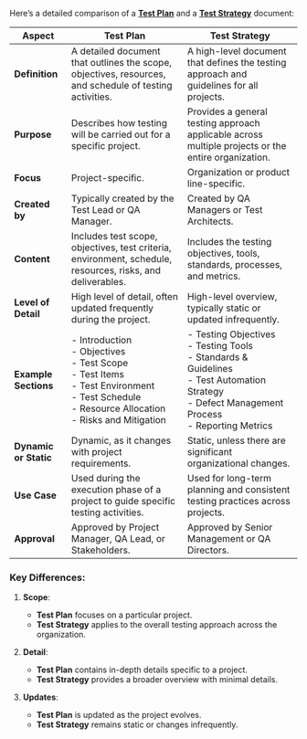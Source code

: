 Here’s a detailed comparison of a **[Test Plan](TEST_PLAN.MD)** and a **[Test Strategy](TEST_STRATEGY.MD)** document:

| **Aspect**             | **Test Plan**                               | **Test Strategy**                             |
|------------------------|---------------------------------------------|-----------------------------------------------|
| **Definition**          | A detailed document that outlines the scope, objectives, resources, and schedule of testing activities. | A high-level document that defines the testing approach and guidelines for all projects. |
| **Purpose**             | Describes how testing will be carried out for a specific project. | Provides a general testing approach applicable across multiple projects or the entire organization. |
| **Focus**               | Project-specific.                          | Organization or product line-specific.        |
| **Created by**          | Typically created by the Test Lead or QA Manager. | Created by QA Managers or Test Architects.    |
| **Content**             | Includes test scope, objectives, test criteria, environment, schedule, resources, risks, and deliverables. | Includes the testing objectives, tools, standards, processes, and metrics. |
| **Level of Detail**     | High level of detail, often updated frequently during the project. | High-level overview, typically static or updated infrequently. |
| **Example Sections**    | - Introduction<br> - Objectives<br> - Test Scope<br> - Test Items<br> - Test Environment<br> - Test Schedule<br> - Resource Allocation<br> - Risks and Mitigation | - Testing Objectives<br> - Testing Tools<br> - Standards & Guidelines<br> - Test Automation Strategy<br> - Defect Management Process<br> - Reporting Metrics |
| **Dynamic or Static**   | Dynamic, as it changes with project requirements. | Static, unless there are significant organizational changes. |
| **Use Case**            | Used during the execution phase of a project to guide specific testing activities. | Used for long-term planning and consistent testing practices across projects. |
| **Approval**            | Approved by Project Manager, QA Lead, or Stakeholders. | Approved by Senior Management or QA Directors. |

### Key Differences:
1. **Scope**:
    - **Test Plan** focuses on a particular project.
    - **Test Strategy** applies to the overall testing approach across the organization.

2. **Detail**:
    - **Test Plan** contains in-depth details specific to a project.
    - **Test Strategy** provides a broader overview with minimal details.

3. **Updates**:
    - **Test Plan** is updated as the project evolves.
    - **Test Strategy** remains static or changes infrequently.
